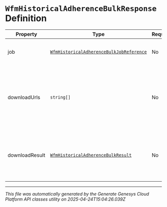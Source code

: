 # `WfmHistoricalAdherenceBulkResponse` Definition

| Property | Type | Required | Description |
|----------|------|----------|-------------|
| job | [`WfmHistoricalAdherenceBulkJobReference`](wfmhistoricaladherencebulkjobreference-definition.md) | No | A reference to the job that was started by the request |
| downloadUrls | `string[]` | No | The uri list to GET the results of the Historical Adherence query. This field is populated only if query state is Complete |
| downloadResult | [`WfmHistoricalAdherenceBulkResult`](wfmhistoricaladherencebulkresult-definition.md) | No | Results will always come via downloadUrls; however the schema is included for documentation |

---

*This file was automatically generated by the Generate Genesys Cloud Platform API classes utility on 2025-04-24T15:04:26.039Z*